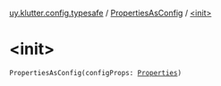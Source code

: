 [uy.klutter.config.typesafe](../index.md) / [PropertiesAsConfig](index.md) / [&lt;init&gt;](.)


# &lt;init&gt;
<code>PropertiesAsConfig(configProps: [Properties](http://docs.oracle.com/javase/6/docs/api/java/util/Properties.html))</code><br/>

